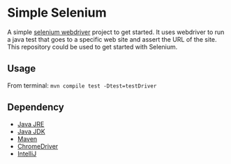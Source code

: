 Simple Selenium
===============

A simple [selenium webdriver](http://docs.seleniumhq.org/projects/webdriver/) project to get started. It uses webdriver to run a java test that goes to a specific web site and assert the URL of the site. This repository could be used to get started with Selenium.

Usage
---------------
From terminal:
    `mvn compile test -Dtest=testDriver`


Dependency
---------------
 - [Java JRE](http://www.oracle.com/technetwork/java/javase/downloads/index.html)
 - [Java JDK](http://www.oracle.com/technetwork/java/javase/downloads/index.html)
 - [Maven](http://maven.apache.org/download.cgi)
 - [ChromeDriver](https://code.google.com/p/selenium/wiki/ChromeDriver)
 - [IntelliJ](http://www.jetbrains.com/idea/download/)
